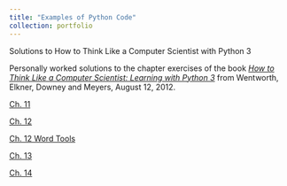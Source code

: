 ```yaml
---
title: "Examples of Python Code"
collection: portfolio
---
```


Solutions to How to Think Like a Computer Scientist with Python 3

Personally worked solutions to the chapter exercises of the book [*How to Think Like a Computer Scientist: Learning with Python 3*](http://openbookproject.net/thinkcs/python/english3e/) from Wentworth, Elkner,
Downey and Meyers, August 12, 2012.

[Ch. 11](https://gzhelev2020.github.io/files/ch.11.pdf)

[Ch. 12](https://gzhelev2020.github.io/files/ch.12.pdf)

[Ch. 12 Word Tools](https://gzhelev2020.github.io/files/wordtools.pdf)

[Ch. 13](https://gzhelev2020.github.io/files/ch.13_files.pdf)

[Ch. 14](https://gzhelev2020.github.io/files/ch.14.pdf)
